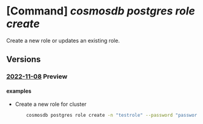 # [Command] _cosmosdb postgres role create_

Create a new role or updates an existing role.

## Versions

### [2022-11-08](/Resources/mgmt-plane/L3N1YnNjcmlwdGlvbnMve30vcmVzb3VyY2Vncm91cHMve30vcHJvdmlkZXJzL21pY3Jvc29mdC5kYmZvcnBvc3RncmVzcWwvc2VydmVyZ3JvdXBzdjIve30vcm9sZXMve30=/2022-11-08.xml) **Preview**

<!-- mgmt-plane /subscriptions/{}/resourcegroups/{}/providers/microsoft.dbforpostgresql/servergroupsv2/{}/roles/{} 2022-11-08 -->

#### examples

- Create a new role for cluster
    ```bash
        cosmosdb postgres role create -n "testrole" --password "password" --cluster-name "test-cluster" -g "testGroup" --subscription "ffffffff-ffff-ffff-ffff-ffffffffffff"
    ```
